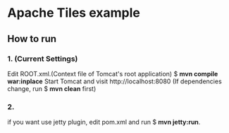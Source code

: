 # Apache Tiles example

## How to run

### 1. (Current Settings)
Edit ROOT.xml.(Context file of Tomcat's root application)
$ **mvn compile war:inplace**
Start Tomcat and visit http://localhost:8080
(If dependencies change, run $ **mvn clean** first)

### 2.
if you want use jetty plugin, edit pom.xml and run $ **mvn jetty:run**. 
